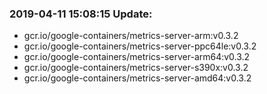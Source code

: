 ### 2019-04-11 15:08:15 Update:

- gcr.io/google-containers/metrics-server-arm:v0.3.2
- gcr.io/google-containers/metrics-server-ppc64le:v0.3.2
- gcr.io/google-containers/metrics-server-arm64:v0.3.2
- gcr.io/google-containers/metrics-server-s390x:v0.3.2
- gcr.io/google-containers/metrics-server-amd64:v0.3.2
